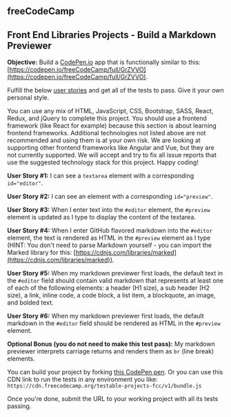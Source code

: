 ## freeCodeCamp

## Front End Libraries Projects - Build a Markdown Previewer

**Objective:**  Build a  [CodePen.io](https://codepen.io/)  app that is functionally similar to this:  [https://codepen.io/freeCodeCamp/full/GrZVVO](https://codepen.io/freeCodeCamp/full/GrZVVO).

Fulfill the below  [user stories](https://en.wikipedia.org/wiki/User_story)  and get all of the tests to pass. Give it your own personal style.

You can use any mix of HTML, JavaScript, CSS, Bootstrap, SASS, React, Redux, and jQuery to complete this project. You should use a frontend framework (like React for example) because this section is about learning frontend frameworks. Additional technologies not listed above are not recommended and using them is at your own risk. We are looking at supporting other frontend frameworks like Angular and Vue, but they are not currently supported. We will accept and try to fix all issue reports that use the suggested technology stack for this project. Happy coding!

**User Story #1:**  I can see a  `textarea`  element with a corresponding  `id="editor"`.

**User Story #2:**  I can see an element with a corresponding  `id="preview"`.

**User Story #3:**  When I enter text into the  `#editor`  element, the  `#preview`  element is updated as I type to display the content of the textarea.

**User Story #4:**  When I enter GitHub flavored markdown into the  `#editor`  element, the text is rendered as HTML in the  `#preview`  element as I type (HINT: You don't need to parse Markdown yourself - you can import the Marked library for this:  [https://cdnjs.com/libraries/marked](https://cdnjs.com/libraries/marked)).

**User Story #5:**  When my markdown previewer first loads, the default text in the  `#editor`  field should contain valid markdown that represents at least one of each of the following elements: a header (H1 size), a sub header (H2 size), a link, inline code, a code block, a list item, a blockquote, an image, and bolded text.

**User Story #6:**  When my markdown previewer first loads, the default markdown in the  `#editor`  field should be rendered as HTML in the  `#preview`  element.

**Optional Bonus (you do not need to make this test pass):**  My markdown previewer interprets carriage returns and renders them as  `br`  (line break) elements.

You can build your project by forking  [this CodePen pen](https://codepen.io/freeCodeCamp/pen/MJjpwO). Or you can use this CDN link to run the tests in any environment you like:  `https://cdn.freecodecamp.org/testable-projects-fcc/v1/bundle.js`

Once you're done, submit the URL to your working project with all its tests passing.